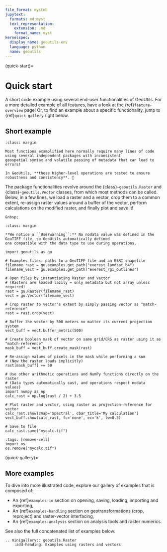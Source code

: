 ```yaml
---
file_format: mystnb
jupytext:
  formats: md:myst
  text_representation:
    extension: .md
    format_name: myst
kernelspec:
  display_name: geoutils-env
  language: python
  name: geoutils
---
```

(quick-start)=

# Quick start

A short code example using several end-user functionalities of GeoUtils. For a more detailed example of all features,
have a look at the {ref}`feature-overview` page! Or, to find an example about
a specific functionality, jump to {ref}`quick-gallery` right below.

## Short example

```{note}
:class: margin

Most functions examplified here normally require many lines of code using several independent packages with inconsistent
geospatial syntax and volatile passing of metadata that can lead to errors!

In GeoUtils, **these higher-level operations are tested to ensure robustness and consistency**. 🙂
```

The package functionalities revolve around the
{class}`~geoutils.Raster` and {class}`~geoutils.Vector` classes, from which most methods can be called.
Below, in a few lines, we load a raster and a vector, crop them to a common extent, re-assign raster values around
a buffer of the vector, perform calculations on the modified raster, and finally plot and save it!

<!--- An empty margin to add some vertical padding --->
```{margin}
&nbsp;
```


```{note}
:class: margin

**We notice a ``Userwarning``:** No nodata value was defined in the GeoTIFF file, so GeoUtils automatically defined
one compatible with the data type to use during operations.
```

```{code-cell} ipython3
import geoutils as gu

# Examples files: paths to a GeoTIFF file and an ESRI shapefile
filename_rast = gu.examples.get_path("everest_landsat_b4")
filename_vect = gu.examples.get_path("everest_rgi_outlines")

# Open files by instantiating Raster and Vector
# (Rasters are loaded lazily = only metadata but not array unless required)
rast = gu.Raster(filename_rast)
vect = gu.Vector(filename_vect)

# Crop raster to vector's extent by simply passing vector as "match-reference"
rast = rast.crop(vect)

# Buffer the vector by 500 meters no matter its current projection system
vect_buff = vect.buffer_metric(500)

# Create boolean mask of vector on same grid/CRS as raster using it as "match-reference"
mask_buff = vect_buff.create_mask(rast)

# Re-assign values of pixels in the mask while performing a sum
# (Now the raster loads implicitly)
rast[mask_buff] += 50

# Use other arithmetic operations and NumPy functions directly on the raster
# (Data types automatically cast, and operations respect nodata values)
import numpy as np
calc_rast = np.log(rast / 2) + 3.5

# Plot raster and vector, using raster as projection-reference for vector
calc_rast.show(cmap='Spectral', cbar_title='My calculation')
vect_buff.show(calc_rast, fc='none', ec='k', lw=0.5)

# Save to file
calc_rast.save("mycalc.tif")
```

```{code-cell} ipython3
:tags: [remove-cell]
import os
os.remove("mycalc.tif")
```

(quick-gallery)=
## More examples

To dive into more illustrated code, explore our gallery of examples that is composed of:
- An {ref}`examples-io` section on opening, saving, loading, importing and exporting,
- An {ref}`examples-handling` section on geotransformations (crop, reproject) and raster-vector interfacing,
- An {ref}`examples-analysis` section on analysis tools and raster numerics.

See also the full concatenated list of examples below.

```{eval-rst}
.. minigallery:: geoutils.Raster
    :add-heading: Examples using rasters and vectors
```
